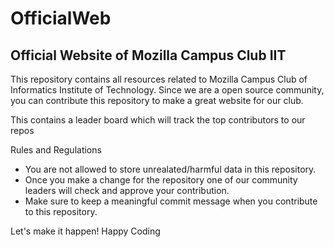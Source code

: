 # OfficialWeb

## Official Website of Mozilla Campus Club IIT


This repository contains all resources related to Mozilla Campus Club of Informatics Institute of Technology. Since we are a open source community, you can contribute this repository to make a great website for our club.

This contains a leader board which will track the top contributors to our repos

Rules and Regulations
* You are not allowed to store unrealated/harmful data in this repository.
* Once you make a change for the repository one of our community leaders will check and approve your contribution.
* Make sure to keep a meaningful commit message when you contribute to this repository.

Let's make it happen!
Happy Coding

